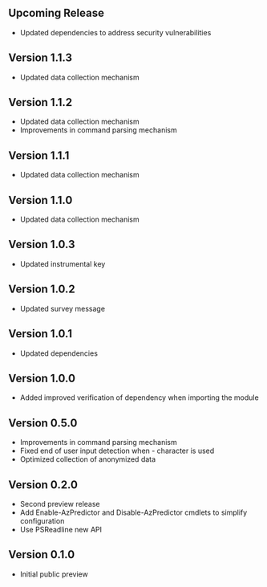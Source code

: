 <!--
    Please leave this section at the top of the change log.

    Changes for the upcoming release should go under the section titled "Upcoming Release", and should adhere to the following format:

    ## Upcoming Release
    * Overview of change #1
        - Additional information about change #1
    * Overview of change #2
        - Additional information about change #2
        - Additional information about change #2
    * Overview of change #3
    * Overview of change #4
        - Additional information about change #4

    ## YYYY.MM.DD - Version X.Y.Z (Previous Release)
    * Overview of change #1
        - Additional information about change #1
-->
## Upcoming Release
* Updated dependencies to address security vulnerabilities

## Version 1.1.3
* Updated data collection mechanism

## Version 1.1.2
* Updated data collection mechanism
* Improvements in command parsing mechanism

## Version 1.1.1
* Updated data collection mechanism

## Version 1.1.0
* Updated data collection mechanism

## Version 1.0.3
* Updated instrumental key

## Version 1.0.2
* Updated survey message

## Version 1.0.1
* Updated dependencies

## Version 1.0.0
* Added improved verification of dependency when importing the module

## Version 0.5.0
* Improvements in command parsing mechanism
* Fixed end of user input detection when - character is used
* Optimized collection of anonymized data

## Version 0.2.0
* Second preview release
* Add Enable-AzPredictor and Disable-AzPredictor cmdlets to simplify configuration
* Use PSReadline new API

## Version 0.1.0
* Initial public preview
